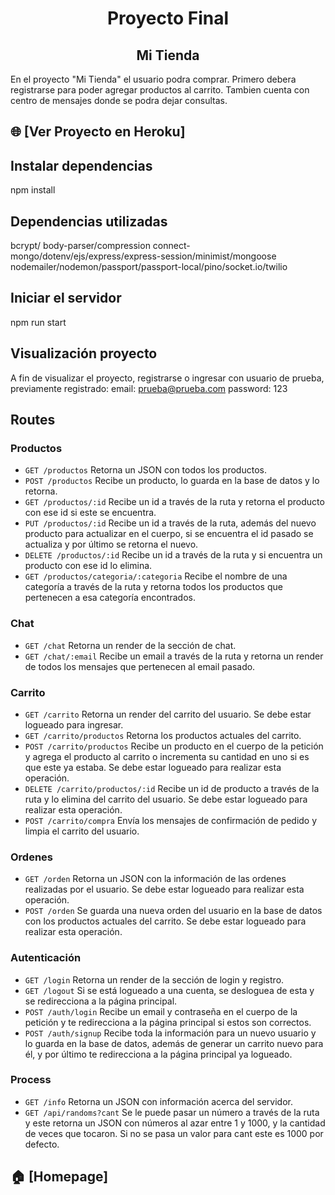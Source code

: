 <h1 align="center">Proyecto Final</h1>
<h2 align="center">Mi Tienda</h2>
<p>En el proyecto "Mi Tienda" el usuario podra comprar. Primero debera registrarse para poder agregar productos al carrito. Tambien cuenta con centro de mensajes donde se podra dejar consultas.
</p>

## 🌐 [Ver Proyecto en Heroku]

## Instalar dependencias
npm install

## Dependencias utilizadas
bcrypt/ body-parser/compression
connect-mongo/dotenv/ejs/express/express-session/minimist/mongoose
nodemailer/nodemon/passport/passport-local/pino/socket.io/twilio


## Iniciar el servidor
npm run start

## Visualización proyecto
A fin de visualizar el proyecto, registrarse o ingresar con usuario de prueba, previamente registrado:
email: prueba@prueba.com password: 123


## Routes
### Productos
- `GET /productos` Retorna un JSON con todos los productos.
- `POST /productos` Recibe un producto, lo guarda en la base de datos y lo retorna.
- `GET /productos/:id` Recibe un id a través de la ruta y retorna el producto con ese id si este se encuentra.
- `PUT /productos/:id` Recibe un id a través de la ruta, además del nuevo producto para actualizar en el cuerpo, si se encuentra el id 
pasado se actualiza y por último se retorna el nuevo.
- `DELETE /productos/:id` Recibe un id a través de la ruta y si encuentra un producto con ese id lo elimina.
- `GET /productos/categoria/:categoria` Recibe el nombre de una categoría a través de la ruta y retorna todos los productos que pertenecen
a esa categoría encontrados.

### Chat
- `GET /chat` Retorna un render de la sección de chat.
- `GET /chat/:email` Recibe un email a través de la ruta y retorna un render de todos los mensajes que pertenecen al email pasado.

### Carrito
- `GET /carrito` Retorna un render del carrito del usuario. Se debe estar logueado para ingresar.
- `GET /carrito/productos` Retorna los productos actuales del carrito.
- `POST /carrito/productos` Recibe un producto en el cuerpo de la petición y agrega el producto al carrito o incrementa su cantidad en uno
si es que este ya estaba. Se debe estar logueado para realizar esta operación.
- `DELETE /carrito/productos/:id` Recibe un id de producto a través de la ruta y lo elimina del carrito del usuario. 
Se debe estar logueado para realizar esta operación.
- `POST /carrito/compra` Envía los mensajes de confirmación de pedido y limpia el carrito del usuario. 

### Ordenes
- `GET /orden` Retorna un JSON con la información de las ordenes realizadas por el usuario. Se debe estar logueado para realizar esta operación.
- `POST /orden` Se guarda una nueva orden del usuario en la base de datos con los productos actuales del carrito. Se debe estar logueado para realizar esta operación.

### Autenticación
- `GET /login` Retorna un render de la sección de login y registro.
- `GET /logout` Si se está logueado a una cuenta, se desloguea de esta y se redirecciona a la página principal.
- `POST /auth/login` Recibe un email y contraseña en el cuerpo de la petición y te redirecciona a la página principal si estos son correctos.
- `POST /auth/signup` Recibe toda la información para un nuevo usuario y lo guarda en la base de datos, además de generar un carrito nuevo para él, y por último
te redirecciona a la página principal ya logueado.

### Process
- `GET /info` Retorna un JSON con información acerca del servidor.
- `GET /api/randoms?cant` Se le puede pasar un número a través de la ruta y este retorna un JSON con números al azar entre 1 y 1000, y la cantidad de veces
que tocaron. Si no se pasa un valor para cant este es 1000 por defecto.

## 🏠 [Homepage]

